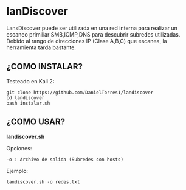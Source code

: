 # lanDiscover

LansDiscover puede ser utilizada en una red interna para realizar un escaneo primiliar SMB,ICMP,DNS para descubrir subredes utilizadas. Debido al rango de direcciones IP (Clase A,B,C) que escanea, la herramienta tarda bastante.


## ¿COMO INSTALAR?

Testeado en Kali 2:

    git clone https://github.com/DanielTorres1/landiscover
    cd landiscover
    bash instalar.sh


## ¿COMO USAR?
**landiscover.sh**

Opciones: 

    -o : Archivo de salida (Subredes con hosts)


Ejemplo:

    landiscover.sh -o redes.txt
